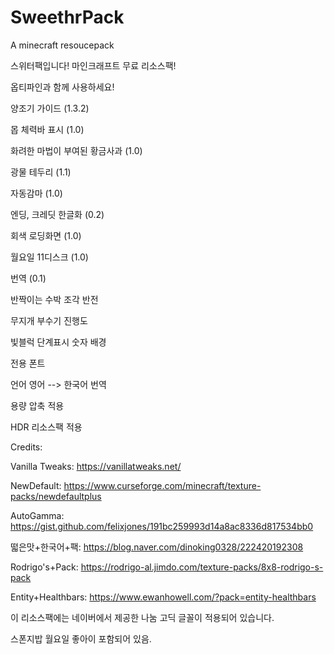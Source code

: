 # SweethrPack
A minecraft resoucepack

스위터팩입니다!
마인크래프트 무료 리소스팩!


옵티파인과 함께 사용하세요!


양조기 가이드 (1.3.2)

몹 체력바 표시 (1.0)

화려한 마법이 부여된 황금사과 (1.0)

광물 테두리 (1.1)

자동감마 (1.0)

엔딩, 크레딧 한글화 (0.2)

회색 로딩화면 (1.0)

월요일 11디스크 (1.0)

번역 (0.1)

반짝이는 수박 조각 반전

무지개 부수기 진행도

빛블럭 단계표시 숫자 배경

전용 폰트

언어 영어 --> 한국어 번역

용량 압축 적용

HDR 리소스팩 적용


Credits:

Vanilla Tweaks: https://vanillatweaks.net/

NewDefault: https://www.curseforge.com/minecraft/texture-packs/newdefaultplus

AutoGamma: https://gist.github.com/felixjones/191bc259993d14a8ac8336d817534bb0

떫은맛+한국어+팩: https://blog.naver.com/dinoking0328/222420192308

Rodrigo's+Pack: https://rodrigo-al.jimdo.com/texture-packs/8x8-rodrigo-s-pack

Entity+Healthbars: https://www.ewanhowell.com/?pack=entity-healthbars

이 리소스팩에는 네이버에서 제공한 나눔 고딕 글꼴이 적용되어 있습니다.

스폰지밥 월요일 좋아이 포함되어 있음.
